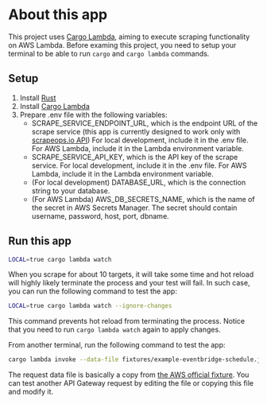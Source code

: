 # About this app

This project uses [Cargo Lambda](https://www.cargo-lambda.info), aiming to execute scraping functionality on AWS Lambda.
Before examing this project, you need to setup your terminal to be able to run `cargo` and `cargo lambda` commands.

## Setup

1. Install [Rust](https://www.rust-lang.org/tools/install)
2. Install [Cargo Lambda](https://www.cargo-lambda.info/guide/getting-started.html)
3. Prepare .env file with the following variables:
    - SCRAPE_SERVICE_ENDPOINT_URL, which is the endpoint URL of the scrape service (this app is currently designed to work only with [scrapeops.io API](https://proxy.scrapeops.io/v1/)) For local development, include it in the .env file. For AWS Lambda, include it in the Lambda environment variable.
    - SCRAPE_SERVICE_API_KEY, which is the API key of the scrape service. For local development, include it in the .env file. For AWS Lambda, include it in the Lambda environment variable.
    - (For local development) DATABASE_URL, which is the connection string to your database.
    - (For AWS Lambda) AWS_DB_SECRETS_NAME, which is the name of the secret in AWS Secrets Manager. The secret should contain username, password, host, port, dbname.

## Run this app

```bash
LOCAL=true cargo lambda watch
```

When you scrape for about 10 targets, it will take some time and hot reload will highly likely terminate the process and your test will fail. In such case, you can run the following command to test the app:

```bash
LOCAL=true cargo lambda watch --ignore-changes
```

This command prevents hot reload from terminating the process. Notice that you need to run `cargo lambda watch` again to apply changes.

From another terminal, run the following command to test the app:

```bash
cargo lambda invoke --data-file fixtures/example-eventbridge-schedule.json
```

The request data file is basically a copy from [the AWS official fixture](https://github.com/awslabs/aws-lambda-rust-runtime/blob/main/lambda-events/src/fixtures/example-apigw-request.json).
You can test another API Gateway request by editing the file or copying this file and modify it.
